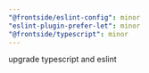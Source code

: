 ```yaml
---
"@frontside/eslint-config": minor
"eslint-plugin-prefer-let": minor
"@frontside/typescript": minor
---
```


upgrade typescript and eslint
